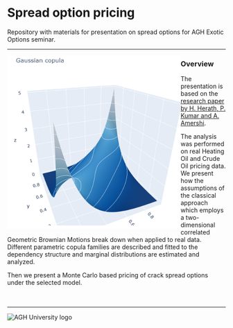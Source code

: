 # Spread option pricing
Repository with materials for presentation on spread options for AGH Exotic Options seminar.

---
<img align="left" width="400" height="400" src="https://github.com/PiotMik/spread-options/blob/main/img/GaussianFit.png">


### Overview
The presentation is based on the [research paper by H. Herath, P. Kumar and A. Amershi](https://link.springer.com/article/10.1007/s12197-011-9171-1).

The analysis was performed on real Heating Oil and Crude Oil pricing data. We present how the assumptions of the classical approach which employs a two-dimensional correlated Geometric Brownian Motions break down when applied to real data. Different parametric copula families are described and fitted to the dependency structure and marginal distributions are estimated and analyzed.

Then we present a Monte Carlo based pricing of crack spread options under the selected model.
<br><br><br>

---
<img src="https://www.agh.edu.pl/fileadmin/default/templates/images/uczelnia/siw/znak/symetryczny/en/dwuwiersz/agh_nzw_s_en_2w_wbr_rgb_150ppi.jpg" alt="AGH University logo" width="100"/>  
